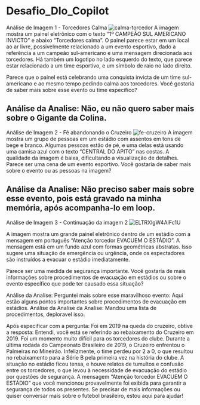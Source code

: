 # Desafio_DIo_Copilot
Análise de Imagem 1 - Torcedores Calma
![calma-torcedor](https://github.com/user-attachments/assets/32fb5973-38e7-408a-a8e2-44f8b6464d8b)
A imagem mostra um painel eletrônico com o texto “1º CAMPEÃO SUL AMERICANO INVICTO” e abaixo “Torcedores calma”. O painel parece estar em um local ao ar livre, possivelmente relacionado a um evento esportivo, dado a referência a um campeão sul-americano e uma mensagem direcionada aos torcedores. Há também um logotipo no lado esquerdo do texto, que parece estar relacionado a um time esportivo, e um símbolo de raio no lado direito.

Parece que o painel está celebrando uma conquista invicta de um time sul-americano e ao mesmo tempo pedindo calma aos torcedores. Você gostaria de saber mais sobre esse evento ou time específico?

Análise da Analise: Não, eu não quero saber mais sobre o Gigante da Colina.
-----------------------
Análise de Imagem 2 - Fé abandonando o Cruzeiro
![fe-cruzeiro](https://github.com/user-attachments/assets/c9084c6f-378b-4137-a5ae-41d946bd88b7)
A imagem mostra um grupo de pessoas em um estádio com assentos em tons de bege e branco. Algumas pessoas estão de pé, e uma delas está usando uma camisa azul com o texto “CENTRAL DO APITO” nas costas. A qualidade da imagem é baixa, dificultando a visualização de detalhes. Parece ser uma cena de um evento esportivo. Você gostaria de saber mais sobre o evento ou as pessoas na imagem?

Análise da Analise: Não preciso saber mais sobre esse evento, pois está gravado na minha memória, após acompanha-lo em loop.
-----------------------
Análise de Imagem 3 - Continuação da imagem 2
![ELTRXlgW4AIFc1U](https://github.com/user-attachments/assets/35cb1513-3eee-4a69-a9e9-372056d147f8)

A imagem mostra um grande painel eletrônico dentro de um estádio com a mensagem em português “Atenção torcedor EVACUEM O ESTÁDIO”. A mensagem está em um fundo azul com formas geométricas abstratas. Isso sugere uma situação de emergência ou urgência, onde os espectadores são instruídos a evacuar o estádio imediatamente.

Parece ser uma medida de segurança importante. Você gostaria de mais informações sobre procedimentos de evacuação em estádios ou sobre o evento específico que pode ter causado essa situação?

Análise da Analise: Perguntei mais sobre esse maravilhoso evento:
Aqui estão alguns pontos importantes sobre procedimentos de evacuação em estádios.
Análise da Analise da Analise: Mandou uma lista de procedimentos, deploravel isso.

Após especificar com a pergunta: Foi em 2019 na queda do cruzeiro, obtive a resposta: 
Entendi, você está se referindo ao rebaixamento do Cruzeiro em 2019. Foi um momento muito difícil para os torcedores do clube. Durante a última rodada do Campeonato Brasileiro de 2019, o Cruzeiro enfrentou o Palmeiras no Mineirão. Infelizmente, o time perdeu por 2 a 0, o que resultou no rebaixamento para a Série B pela primeira vez na história do clube.
A situação no estádio ficou tensa, e houve relatos de tumultos e confusão entre os torcedores, o que levou à necessidade de evacuação do estádio por questões de segurança. A mensagem “Atenção torcedor EVACUEM O ESTÁDIO” que você mencionou provavelmente foi exibida para garantir a segurança de todos os presentes.
Se precisar de mais informações ou quiser conversar mais sobre o futebol brasileiro, estou aqui para ajudar!

 
